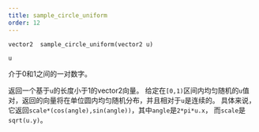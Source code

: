 ```yaml
---
title: sample_circle_uniform
order: 12
---
```

`vector2  sample_circle_uniform(vector2 u)`

`u`

介于0和1之间的一对数字。

返回一个基于`u`的长度小于1的vector2向量。
给定在`[0,1)`区间内均匀随机的`u`值对，返回的向量将在单位圆内均匀随机分布，并且相对于`u`是连续的。
具体来说，它返回`scale*(cos(angle),sin(angle))`，其中`angle`是`2*pi*u.x`，
而`scale`是`sqrt(u.y)`。